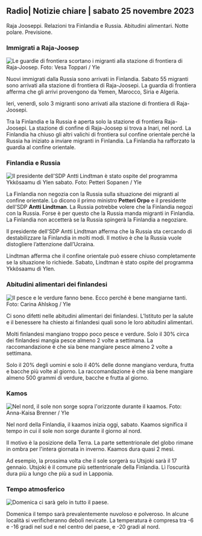 ## Radio\| Notizie chiare \| sabato 25 novembre 2023

Raja Jooseppi. Relazioni tra Finlandia e Russia. Abitudini alimentari. Notte polare. Previsione.

### Immigrati a Raja-Joosep

![Le guardie di frontiera scortano i migranti alla stazione di frontiera di Raja-Joosep. Foto: Vesa Toppari / Yle](https://images.cdn.yle.fi/image/upload/c_crop,h_2485,w_4434,x_0,y_0/ar_1.7777777777777777,c_fill,g_faces,h_675,w_1200/dpr_1.0/q_auto:eco/f_auto/fl_lossy/v1700923049/39-12066516562050c25bf5)

Nuovi immigrati dalla Russia sono arrivati in Finlandia. Sabato 55 migranti sono arrivati alla stazione di frontiera di Raja-Joosepi. La guardia di frontiera afferma che gli arrivi provengono da Yemen, Marocco, Siria e Algeria.

Ieri, venerdì, solo 3 migranti sono arrivati alla stazione di frontiera di Raja-Joosepi.

Tra la Finlandia e la Russia è aperta solo la stazione di frontiera Raja-Joosepi. La stazione di confine di Raja-Joosep si trova a Inari, nel nord. La Finlandia ha chiuso gli altri valichi di frontiera sul confine orientale perché la Russia ha iniziato a inviare migranti in Finlandia. La Finlandia ha rafforzato la guardia al confine orientale.

### Finlandia e Russia

![Il presidente dell'SDP Antti Lindtman è stato ospite del programma Ykkösaamu di Ylen sabato. Foto: Petteri Sopanen / Yle](https://images.cdn.yle.fi/image/upload/c_crop,h_2246,w_3994,x_0,y_219/ar_1.7777777777777777,c_fill,g_faces,h_675,w_1200/dpr_1.0/q_auto:eco/f_auto/fl_lossy/v1700900444/39-12065056561addd4a0a6)

La Finlandia non negozia con la Russia sulla situazione dei migranti al confine orientale. Lo dicono il primo ministro **Petteri Orpo** e il presidente dell'SDP **Antti Lindtman**. La Russia potrebbe volere che la Finlandia negozi con la Russia. Forse è per questo che la Russia manda migranti in Finlandia. La Finlandia non accetterà se la Russia spingerà la Finlandia a negoziare.

Il presidente dell'SDP Antti Lindtman afferma che la Russia sta cercando di destabilizzare la Finlandia in molti modi. Il motivo è che la Russia vuole distogliere l’attenzione dall’Ucraina.

Lindtman afferma che il confine orientale può essere chiuso completamente se la situazione lo richiede. Sabato, Lindtman è stato ospite del programma Ykkösaamu di Ylen.

### Abitudini alimentari dei finlandesi

![Il pesce e le verdure fanno bene. Ecco perché è bene mangiarne tanti. Foto: Carina Ahlskog / Yle](https://images.cdn.yle.fi/image/upload/c_crop,h_2495,w_4437,x_987,y_765/ar_1.7777777777777777,c_fill,g_faces,h_675,w_1200/dpr_1.0/q_auto:eco/f_auto/fl_lossy/v1693405582/39-116488464ef488e5f9cd)

Ci sono difetti nelle abitudini alimentari dei finlandesi. L’Istituto per la salute e il benessere ha chiesto ai finlandesi quali sono le loro abitudini alimentari.

Molti finlandesi mangiano troppo poco pesce e verdure. Solo il 30% circa dei finlandesi mangia pesce almeno 2 volte a settimana. La raccomandazione è che sia bene mangiare pesce almeno 2 volte a settimana.

Solo il 20% degli uomini e solo il 40% delle donne mangiano verdura, frutta e bacche più volte al giorno. La raccomandazione è che sia bene mangiare almeno 500 grammi di verdure, bacche e frutta al giorno.

### Kamos

![Nel nord, il sole non sorge sopra l'orizzonte durante il kaamos. Foto: Anna-Kaisa Brenner / Yle](https://images.cdn.yle.fi/image/upload/c_crop,h_1944,w_3456,x_0,y_1025/ar_1.7777777777777777,c_fill,g_faces,h_675,w_1200/dpr_1.0/q_auto:eco/f_auto/fl_lossy/v1641653122/39-89980561d9a329301e9)

Nel nord della Finlandia, il kaamos inizia oggi, sabato. Kaamos significa il tempo in cui il sole non sorge durante il giorno al nord.

Il motivo è la posizione della Terra. La parte settentrionale del globo rimane in ombra per l'intera giornata in inverno. Kaamos dura quasi 2 mesi.

Ad esempio, la prossima volta che il sole sorgerà su Utsjoki sarà il 17 gennaio. Utsjoki è il comune più settentrionale della Finlandia. Lì l’oscurità dura più a lungo che più a sud in Lapponia.

### Tempo atmosferico

![Domenica ci sarà gelo in tutto il paese.](https://images.cdn.yle.fi/image/upload/c_crop,h_1080,w_1919,x_0,y_0/ar_1.7777777777777777,c_fill,g_faces,h_675,w_1200/dpr_1.0/q_auto:eco/f_auto/fl_lossy/v1700928265/39-120668565621aeb49ab4)

Domenica il tempo sarà prevalentemente nuvoloso e polveroso. In alcune località si verificheranno deboli nevicate. La temperatura è compresa tra -6 e -16 gradi nel sud e nel centro del paese, e -20 gradi al nord.